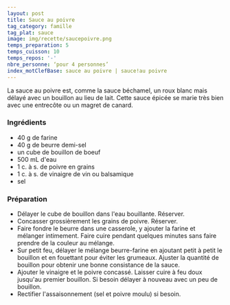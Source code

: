 ```yaml
---
layout: post
title: Sauce au poivre
tag_category: famille
tag_plat: sauce
image: img/recette/saucepoivre.png
temps_preparation: 5
temps_cuisson: 10
temps_repos: '-'
nbre_personne: ‘pour 4 personnes’
index_motClefBase: sauce au poivre | sauce!au poivre
---
```

La sauce au poivre est, comme la sauce béchamel, un roux blanc mais délayé avec un bouillon au lieu de lait. Cette sauce épicée se marie très bien avec une entrecôte ou un magret de canard.  

### Ingrédients
* 40 g de farine
* 40 g de beurre demi-sel
* un cube de bouillon de boeuf
* 500 mL d'eau
* 1 c. à s. de poivre en grains
* 1 c. à s. de vinaigre de vin ou balsamique
* sel

### Préparation
* Délayer le cube de bouillon dans l'eau bouillante. Réserver.
* Concasser grossièrement les grains de poivre. Réserver.
* Faire fondre le beurre dans une casserole, y ajouter la farine et mélanger intimement. Faire cuire pendant quelques minutes sans faire prendre de la couleur au mélange.
* Sur petit feu, délayer le mélange beurre-farine en ajoutant petit à petit le bouillon et en fouettant pour éviter les grumeaux.  Ajuster la quantité de bouillon pour obtenir une bonne consistance de la sauce.
* Ajouter le vinaigre et le poivre concassé. Laisser cuire à feu doux jusqu'au premier bouillon. Si besoin délayer à nouveau avec un peu de bouillon.
* Rectifier l'assaisonnement (sel et poivre moulu) si besoin.
